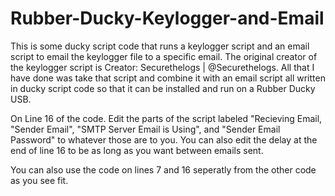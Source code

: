 # Rubber-Ducky-Keylogger-and-Email
This is some ducky script code that runs a keylogger script and an email script to email the keylogger file to a specific email. The original creator of the keylogger script is Creator: Securethelogs | @Securethelogs. All that I have done was take that script and combine it with an email script all written in ducky script code so that it can be installed and run on a Rubber Ducky USB.

On Line 16 of the code. Edit the parts of the script labeled "Recieving Email, "Sender Email", "SMTP Server Email is Using", and "Sender Email Password" to whatever those are to you. You can also edit the delay at the end of line 16 to be as long as you want between emails sent.

You can also use the code on lines 7 and 16 seperatly from the other code as you see fit.
